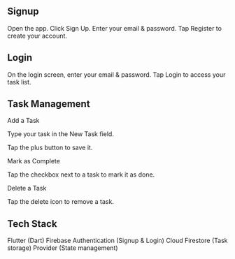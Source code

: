 Signup
----------------
Open the app.
Click Sign Up.
Enter your email & password.
Tap Register to create your account.



Login
------------------
On the login screen, enter your email & password.
Tap Login to access your task list.



Task Management
-----------------------------
Add a Task

Type your task in the New Task field.

Tap the plus button to save it.

Mark as Complete

Tap the checkbox next to a task to mark it as done.

Delete a Task

Tap the  delete icon to remove a task.



 Tech Stack
---------------------------------
Flutter (Dart)
Firebase Authentication (Signup & Login)
Cloud Firestore (Task storage)
Provider (State management)
